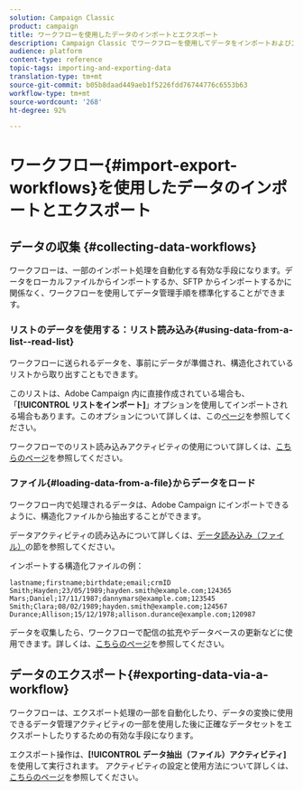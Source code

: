 ```yaml
---
solution: Campaign Classic
product: campaign
title: ワークフローを使用したデータのインポートとエクスポート
description: Campaign Classic でワークフローを使用してデータをインポートおよびエクスポートする方法について説明します。
audience: platform
content-type: reference
topic-tags: importing-and-exporting-data
translation-type: tm+mt
source-git-commit: b05b8daad449aeb1f5226fdd76744776c6553b63
workflow-type: tm+mt
source-wordcount: '268'
ht-degree: 92%

---
```



# ワークフロー{#import-export-workflows}を使用したデータのインポートとエクスポート

## データの収集 {#collecting-data-workflows}

ワークフローは、一部のインポート処理を自動化する有効な手段になります。データをローカルファイルからインポートするか、SFTP からインポートするかに関係なく、ワークフローを使用してデータ管理手順を標準化することができます。

### リストのデータを使用する：リスト読み込み{#using-data-from-a-list--read-list}

ワークフローに送られるデータを、事前にデータが準備され、構造化されているリストから取り出すこともできます。

このリストは、Adobe Campaign 内に直接作成されている場合も、「**[!UICONTROL リストをインポート]**」オプションを使用してインポートされる場合もあります。このオプションについて詳しくは、この[ページ](../../platform/using/about-generic-imports-exports.md)を参照してください。

ワークフローでのリスト読み込みアクティビティの使用について詳しくは、[こちらのページ](../../workflow/using/read-list.md)を参照してください。

### ファイル{#loading-data-from-a-file}からデータをロード

ワークフロー内で処理されるデータは、Adobe Campaign にインポートできるように、構造化ファイルから抽出することができます。

データアクティビティの読み込みについて詳しくは、[データ読み込み（ファイル）](../../workflow/using/data-loading--file-.md)の節を参照してください。

インポートする構造化ファイルの例：

```
lastname;firstname;birthdate;email;crmID
Smith;Hayden;23/05/1989;hayden.smith@example.com;124365
Mars;Daniel;17/11/1987;dannymars@example.com;123545
Smith;Clara;08/02/1989;hayden.smith@example.com;124567
Durance;Allison;15/12/1978;allison.durance@example.com;120987
```

データを収集したら、ワークフローで配信の拡充やデータベースの更新などに使用できます。詳しくは、[こちらのページ](../../workflow/using/how-to-use-workflow-data.md)を参照してください。

## データのエクスポート{#exporting-data-via-a-workflow}

ワークフローは、エクスポート処理の一部を自動化したり、データの変換に使用できるデータ管理アクティビティの一部を使用した後に正確なデータセットをエクスポートしたりするための有効な手段になります。

エクスポート操作は、**[!UICONTROL データ抽出（ファイル）アクティビティ]**&#x200B;を使用して実行されます。 アクティビティの設定と使用方法について詳しくは、[こちらのページ](../../workflow/using/extraction--file-.md)を参照してください。
